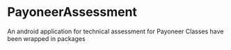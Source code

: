 # PayoneerAssessment
An android application for technical assessment for Payoneer
Classes have been wrapped in packages